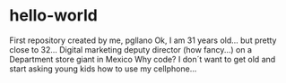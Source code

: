 # hello-world
First repository created by me, pgllano
Ok, I am 31 years old... but pretty close to 32...
Digital marketing deputy director (how fancy...) on a Department store giant in Mexico
Why code? I don´t want to get old and start asking young kids how to use my cellphone...

